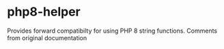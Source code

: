 # php8-helper
Provides forward compatibilty for using PHP 8 string functions. Comments from original documentation
